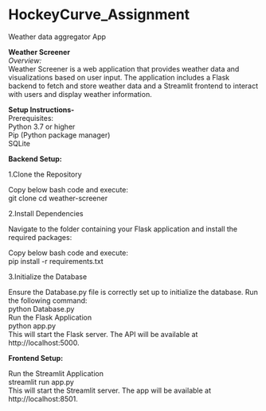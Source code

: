 # HockeyCurve_Assignment
Weather data aggregator App

**Weather Screener**  
__Overview_:_  
Weather Screener is a web application that provides weather data and visualizations based on user input. The application includes a Flask backend to fetch and store weather data and a Streamlit frontend to interact with users and display weather information.

**Setup Instructions-**  
Prerequisites:  
Python 3.7 or higher  
Pip (Python package manager)  
SQLite  

**Backend Setup:**  

1.Clone the Repository  

Copy below bash code and execute:  
git clone <repository-url> cd weather-screener  

2.Install Dependencies  

Navigate to the folder containing your Flask application and install the required packages:  

Copy below bash code and execute:  
pip install -r requirements.txt  

3.Initialize the Database  

Ensure the Database.py file is correctly set up to initialize the database. Run the following command:  
python Database.py  
Run the Flask Application  
python app.py  
This will start the Flask server. The API will be available at http://localhost:5000.  

**Frontend Setup:**  

Run the Streamlit Application  
streamlit run app.py  
This will start the Streamlit server. The app will be available at http://localhost:8501.
  
